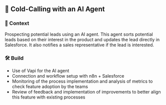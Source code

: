 <h2>🤖 Cold-Calling with an AI Agent</h2>

<h3>📝 Context</h3>
<p>
  Prospecting potential leads using an AI agent. This agent sorts potential leads based on their interest in the product and updates the lead directly in Salesforce. It also notifies a sales representative if the lead is interested.
</p>

<h3>🛠️ Build</h3>
<ul>
  <li>Use of Vapi for the AI agent</li>
  <li>Connection and workflow setup with n8n + Salesforce</li>
  <li>Monitoring of the process implementation and analysis of metrics to check feature adoption by the teams</li>
  <li>Review of feedback and implementation of improvements to better align this feature with existing processes</li>
</ul>
